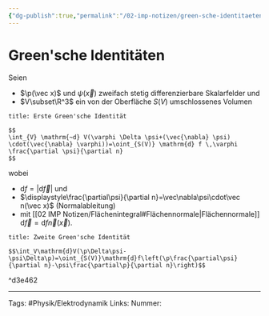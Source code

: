 ```yaml
---
{"dg-publish":true,"permalink":"/02-imp-notizen/green-sche-identitaeten/"}
---
```


# Green'sche Identitäten
Seien 
- $\p(\vec x)$ und $\psi(\vec x)$ zweifach stetig differenzierbare Skalarfelder und
- $V\subset\R^3$ ein von der Oberfläche $S(V)$ umschlossenes Volumen

```ad-equation
title: Erste Green'sche Identität

$$
\int_{V} \mathrm{~d} V(\varphi \Delta \psi+(\vec{\nabla} \psi) \cdot(\vec{\nabla} \varphi))=\oint_{S(V)} \mathrm{d} f \,\varphi \frac{\partial \psi}{\partial n}
$$

```
wobei
- $\mathrm{d}f=|\mathrm{d}\vec f|$ und 
- $\displaystyle\frac{\partial\psi}{\partial n}=\vec\nabla\psi\cdot\vec n(\vec x)$ (Normalableitung)
- mit [[02 IMP Notizen/Flächenintegral#Flächennormale|Flächennormale]] $\mathrm{d}\vec f=\mathrm{d}f\vec{n}(\vec{x})$. 

```ad-equation
title: Zweite Green'sche Identität

$$\int_V\mathrm{d}V(\p\Delta\psi-\psi\Delta\p)=\oint_{S(V)}\mathrm{d}f\left(\p\frac{\partial\psi}{\partial n}-\psi\frac{\partial\p}{\partial n}\right)$$

```

^d3e462



___
Tags: #Physik/Elektrodynamik 
Links: 
Nummer: